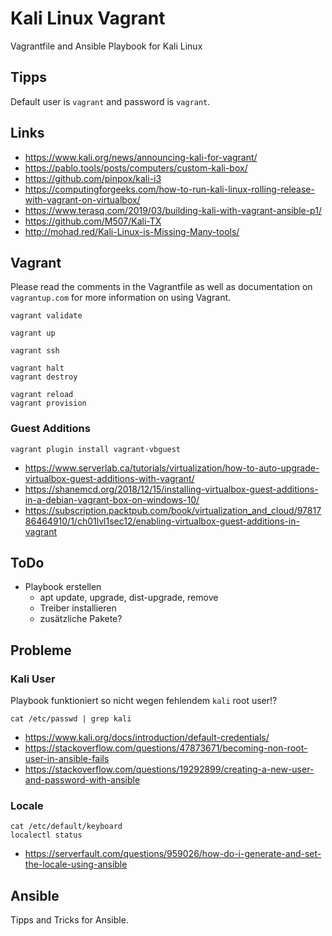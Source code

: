 # Kali Linux Vagrant

Vagrantfile and Ansible Playbook for Kali Linux

## Tipps

Default user is `vagrant` and password is `vagrant`.

## Links

- <https://www.kali.org/news/announcing-kali-for-vagrant/>
- <https://pablo.tools/posts/computers/custom-kali-box/>
- <https://github.com/pinpox/kali-i3>
- <https://computingforgeeks.com/how-to-run-kali-linux-rolling-release-with-vagrant-on-virtualbox/>
- <https://www.terasq.com/2019/03/building-kali-with-vagrant-ansible-p1/>
- <https://github.com/M507/Kali-TX>
- <http://mohad.red/Kali-Linux-is-Missing-Many-tools/>

## Vagrant

Please read the comments in the Vagrantfile as well as documentation on `vagrantup.com` for more information on using Vagrant.

```shell
vagrant validate
```

```shell
vagrant up
```

```shell
vagrant ssh
```

```shell
vagrant halt
vagrant destroy
```

```shell
vagrant reload
vagrant provision
```

### Guest Additions

```shell
vagrant plugin install vagrant-vbguest
```

- <https://www.serverlab.ca/tutorials/virtualization/how-to-auto-upgrade-virtualbox-guest-additions-with-vagrant/>
- <https://shanemcd.org/2018/12/15/installing-virtualbox-guest-additions-in-a-debian-vagrant-box-on-windows-10/>
- <https://subscription.packtpub.com/book/virtualization_and_cloud/9781786464910/1/ch01lvl1sec12/enabling-virtualbox-guest-additions-in-vagrant>

## ToDo

- Playbook erstellen
  - apt update, upgrade, dist-upgrade, remove
  - Treiber installieren
  - zusätzliche Pakete?

## Probleme

### Kali User

Playbook funktioniert so nicht wegen fehlendem `kali` root user!?

```shell
cat /etc/passwd | grep kali
```

- <https://www.kali.org/docs/introduction/default-credentials/>
- <https://stackoverflow.com/questions/47873671/becoming-non-root-user-in-ansible-fails>
- <https://stackoverflow.com/questions/19292899/creating-a-new-user-and-password-with-ansible>

### Locale

```shell
cat /etc/default/keyboard
localectl status
```

- <https://serverfault.com/questions/959026/how-do-i-generate-and-set-the-locale-using-ansible>

## Ansible

Tipps and Tricks for Ansible.
